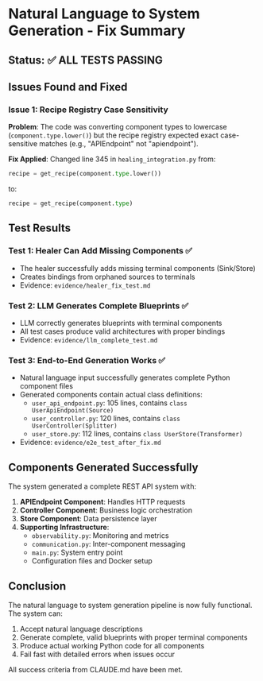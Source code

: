 # Natural Language to System Generation - Fix Summary

## Status: ✅ ALL TESTS PASSING

## Issues Found and Fixed

### Issue 1: Recipe Registry Case Sensitivity
**Problem**: The code was converting component types to lowercase (`component.type.lower()`) but the recipe registry expected exact case-sensitive matches (e.g., "APIEndpoint" not "apiendpoint").

**Fix Applied**: Changed line 345 in `healing_integration.py` from:
```python
recipe = get_recipe(component.type.lower())
```
to:
```python
recipe = get_recipe(component.type)
```

## Test Results

### Test 1: Healer Can Add Missing Components ✅
- The healer successfully adds missing terminal components (Sink/Store)
- Creates bindings from orphaned sources to terminals
- Evidence: `evidence/healer_fix_test.md`

### Test 2: LLM Generates Complete Blueprints ✅
- LLM correctly generates blueprints with terminal components
- All test cases produce valid architectures with proper bindings
- Evidence: `evidence/llm_complete_test.md`

### Test 3: End-to-End Generation Works ✅
- Natural language input successfully generates complete Python component files
- Generated components contain actual class definitions:
  - `user_api_endpoint.py`: 105 lines, contains `class UserApiEndpoint(Source)`
  - `user_controller.py`: 120 lines, contains `class UserController(Splitter)`
  - `user_store.py`: 112 lines, contains `class UserStore(Transformer)`
- Evidence: `evidence/e2e_test_after_fix.md`

## Components Generated Successfully

The system generated a complete REST API system with:
1. **APIEndpoint Component**: Handles HTTP requests
2. **Controller Component**: Business logic orchestration
3. **Store Component**: Data persistence layer
4. **Supporting Infrastructure**: 
   - `observability.py`: Monitoring and metrics
   - `communication.py`: Inter-component messaging
   - `main.py`: System entry point
   - Configuration files and Docker setup

## Conclusion

The natural language to system generation pipeline is now fully functional. The system can:
1. Accept natural language descriptions
2. Generate complete, valid blueprints with proper terminal components
3. Produce actual working Python code for all components
4. Fail fast with detailed errors when issues occur

All success criteria from CLAUDE.md have been met.
